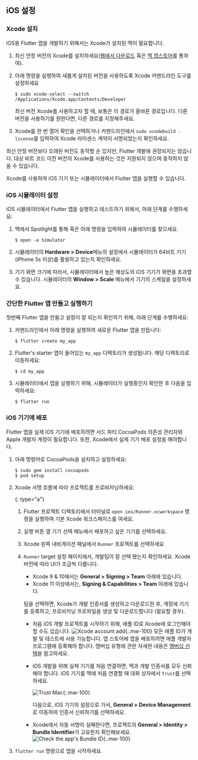 ## iOS 설정

### Xcode 설치

iOS용 Flutter 앱을 개발하기 위해서는 Xcode가 설치된 맥이 필요합니다.

 1. 최신 안정 버전의 Xcode를 설치하세요([웹에서 다운로드](https://developer.apple.com/xcode/) 혹은
    [맥 앱스토어](https://itunes.apple.com/us/app/xcode/id497799835)를 통하여).
 1. 아래 명령을 실행하여 새롭게 설치된 버전을 사용하도록 Xcode 커멘드라인 도구를 설정하세요

    ```terminal
    $ sudo xcode-select --switch /Applications/Xcode.app/Contents/Developer
    ```

    최신 버전 Xcode를 사용하고자 할 때, 보통은 이 경로가 올바른 경로입니다.
    다른 버전을 사용하기를 원한다면, 다른 경로를 지정해주세요.
    
 1. Xcode를 한 번 열어 확인을 선택하거나 
    커멘드라인에서 `sudo xcodebuild -license`를 입력하여 
    Xcode 라이센스 계약이 서명되었는지 확인하세요.  

최신 안정 버전보다 오래된 버전도 동작할 순 있지만,
Flutter 개발에 권장되지는 않습니다.
대상 비트 코드 이전 버전의 Xcode를 사용하는 것은 지원되지 않으며 동작하지 않을 수 있습니다.

Xcode를 사용하여 iOS 기기 또는 시뮬레이터에서 Flutter 앱을 실행할 수 있습니다.

### iOS 시뮬레이터 설정

iOS 시뮬레이터에서 Flutter 앱을 실행하고 테스트하기 위해서, 
아래 단계를 수행하세요: 

 1. 맥에서 Spotlight를 통해 혹은 아래 명령을 입력하여 시뮬레이터를 찾으세요.

    ```terminal
    $ open -a Simulator
    ```

 2. 시뮬레이터의 **Hardware > Device**메뉴의 설정에서 시뮬레이터가 64비트 기기(iPhone 5s 이상)를 활용하고 있는지 확인하세요.
 3. 기기 화면 크기에 따라서, 시뮬레이터에서 높은 해상도의 iOS 기기가 화면을 초과할 수 있습니다.
    시뮬레이터의 **Window > Scale** 메뉴에서 기기의 스케일을 설정하세요. 

### 간단한 Flutter 앱 만들고 실행하기

첫번째 Flutter 앱을 만들고 설정이 잘 되는지 확인하기 위해, 아래 단계를 수행하세요:

 1. 커멘드라인에서 아래 명령을 실행하여 새로운 Flutter 앱을 만듭니다:
 
    ```terminal
    $ flutter create my_app
    ```

 2. Flutter's starter 앱이 들어있는 `my_app` 디렉토리가 생성됩니다. 해당 디렉토리로 이동하세요:
 
    ```terminal
    $ cd my_app
    ```
 
 3. 시뮬레이터에서 앱을 실행하기 위해, 시뮬레이터가 실행중인지 확인한 후 다음을 입력하세요:

    ```terminal
    $ flutter run
    ```

### iOS 기기에 배포

Flutter 앱을 실제 iOS 기기에 배포하려면 
서드 파티 CocoaPods 의존성 관리자와 Apple 개발자 계정이 필요합니다.
또한, Xcode에서 실제 기기 배포 설정을 해야합니다.

 1. 아래 명령어로 CocoaPods을 설치하고 설정하세요:

    ```terminal
    $ sudo gem install cocoapods
    $ pod setup
    ```

 1. Xcode 서명 흐름에 따라 프로젝트를 프로비저닝하세요:

     {: type="a"}
     1. Flutter 프로젝트 디렉토리에서 
        터미널로 `open ios/Runner.xcworkspace` 명령을 실행하여 
        기본 Xcode 워크스페이스를 여세요.
     1. 실행 버튼 옆 기기 선택 메뉴에서 배포하고 싶은 기기를 선택하세요.  
     1. Xcode 왼쪽 내비게이션 패널에서 `Runner` 프로젝트를 선택하세요
     1. `Runner` target 설정 페이지에서, 
        개발팀이 잘 선택 됐는지 확인하세요.
        Xcode버전에 따라 UI가 조금씩 다릅니다.
        * Xcode 9 & 10에서는 **General > Signing > Team** 아래에 있습니다. 
        * Xcode 11 이상에서는, **Signing & Capabilities > Team** 아래에 있습니다.
        
        팀을 선택하면,
        Xcode가 개발 인증서를 생성하고 다운로드한 후,
        계정에 기기를 등록하고,
        프로비저닝 프로파일을 생성 및 다운로드합니다 (필요할 경우).
        
        * 처음 iOS 개발 프로젝트를 시작하기 위해,
          애플 ID로 Xcode에 로그인해야 할 수도 있습니다. ![Xcode account add][]{:.mw-100}
          모든 애플 ID가 개발 및 테스트에 사용 가능합니다.
          앱 스토어에 앱을 배포하려면 애플 개발자 프로그램에 등록해야 합니다.
          맴버십 유형에 관한 자세한 내용은
          [맴버십 선택][]을 참고하세요.

        * iOS 개발을 위해 실제 기기를 처음 연결하면, 
          맥과 개발 인증서를 모두 신뢰해야 합니다.
          iOS 기기를 맥에 처음 연결할 때 대화 상자에서 `Trust`를 선택하세요.  

          ![Trust Mac][]{:.mw-100}

          다음으로, iOS 기기의 설정으로 가서, 
          **General > Device Management**로 이동하여 
          인증서 신뢰하기를 선택하세요.  

        * Xcode에서 자동 서명이 실패한다면, 
          프로젝트의 **General > Identity > Bundle Identifier**가 고유한지 확인해보세요. 
          ![Check the app's Bundle ID][]{:.mw-100}

 1. `flutter run` 명령으로 앱을 시작하세요.

[Check the app's Bundle ID]: /images/setup/xcode-unique-bundle-id.png
[맴버십 선택]: https://developer.apple.com/support/compare-memberships
[Trust Mac]: /images/setup/trust-computer.png
[Xcode account add]: /images/setup/xcode-account.png
